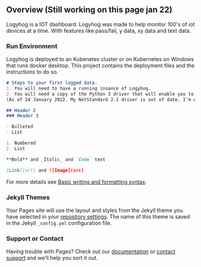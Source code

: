 ## Overview (Still working on this page jan 22)

Logyhog is a IOT dashboard. Logyhog was made to help monitor 100's of iot devices at a time. With features like pass/fail, y data, xy data and text data.

### Run Environment

Logyhog is deployed to an Kubenetes cluster or on Kubernetes on Windows that runs docker desktop. This project contains the deployment files and the instructions to do so.

```markdown
# Steps to your first logged data.
1. You will need to have a running insance of Logyhog.
2. You will need a copy of the Python 3 driver that will enable you to log data.
(As of 24 January 2022. My NetStandard 2.1 driver is out of date. I'm working to fix that.)

## Header 2
### Header 3

- Bulleted
- List

1. Numbered
2. List

**Bold** and _Italic_ and `Code` text

[Link](url) and ![Image](src)
```

For more details see [Basic writing and formatting syntax](https://docs.github.com/en/github/writing-on-github/getting-started-with-writing-and-formatting-on-github/basic-writing-and-formatting-syntax).

### Jekyll Themes

Your Pages site will use the layout and styles from the Jekyll theme you have selected in your [repository settings](https://github.com/kalaharileeu/logyhog/settings/pages). The name of this theme is saved in the Jekyll `_config.yml` configuration file.

### Support or Contact

Having trouble with Pages? Check out our [documentation](https://docs.github.com/categories/github-pages-basics/) or [contact support](https://support.github.com/contact) and we’ll help you sort it out.
